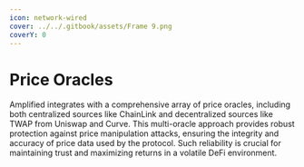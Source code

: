 ```yaml
---
icon: network-wired
cover: ../../.gitbook/assets/Frame 9.png
coverY: 0
---
```


# Price Oracles

Amplified integrates with a comprehensive array of price oracles, including both centralized sources like ChainLink and decentralized sources like TWAP from Uniswap and Curve. This multi-oracle approach provides robust protection against price manipulation attacks, ensuring the integrity and accuracy of price data used by the protocol. Such reliability is crucial for maintaining trust and maximizing returns in a volatile DeFi environment.
